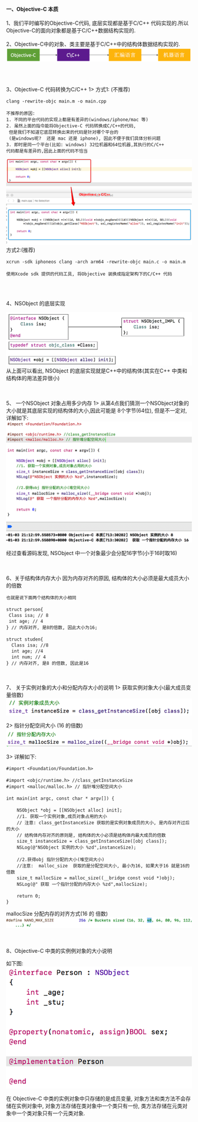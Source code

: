 #### 一、Objective-C 本质

1、我们平时编写的Objective-C代码, 底层实现都是基于C/C++ 代码实现的.所以Objective-C的面向对象都是基于C/C++数据结构实现的.
<br><br>
2、Objective-C中的对象、类主要是基于C/C++中的结构体数据结构实现的.
![](/assets/ocbz.png)

<br><br>

3、Objective-C 代码转换为C/C++
1> 方式1: (不推荐)
```
clang -rewrite-objc main.m -o main.cpp

不推荐的原因:
1. 不同的平台代码的实现上都是有差异的(windows/iphone/mac 等)
2. 虽然上面的指令能将Objective-C 代码转换成C/C++的代码, 
 但是我们不知道它底层转换出来的代码是针对哪个平台的
 (是windows呢?  还是 mac 还是 iphone), 因此不便于我们具体分析问题
3. 即时是同一个平台(比如: windows) 32位机器和64位机器,其执行的C/C++ 
代码都是有差异的,因此上面的代码不恰当
```

![](/assets/maincpp.png)
方式2:(推荐)
```
xcrun -sdk iphoneos clang -arch arm64 -rewrite-objc main.c -o main.m

使用Xcode sdk 提供的代码工具, 将Objective 装换成指定架构下的C/C++ 代码
```
<br><br>

4、NSObject 的底层实现

![](/assets/ocdcsx.png)
从上面可以看出, NSObject 的底层实现就是C++中的结构体(其实在C++ 中类和结构体的用法差异很小)


<br><br>
5、 一个NSObject 对象占用多少内存
1> 从第4点我们猜测一个NSObject对象的大小就是其底层实现的结构体的大小,因此可能是 8个字节(64位), 但是不一定对, 详解如下:
![](/assets/dxdx.png)

经过查看源码发现, NSObject 中一个对象最少会分配16字节(小于16时取16)

<br><br>
6、关于结构体内存大小
因为内存对齐的原因, 结构体的大小必须是最大成员大小的倍数
```
也就是说下面两个结构体的大小相同

struct person{
 Class isa; // 8
 int age; // 4
} // 内存对齐, 是8的倍数, 因此大小为16;

struct studen{
  Class isa; //8
  int age; //4 
  int num; // 4
} // 内存对齐, 是8 的倍数, 因此是16

```

<br><br>
7、 关于实例对象的大小和分配内存大小的说明
1> 获取实例对象大小(最大成员变量倍数)
![](/assets/Snip20190104_2.png)

2> 指针分配空间大小 (16 的倍数)
![](/assets/Snip20190104_3.png)

3> 详解如下:
```
#import <Foundation/Foundation.h>

#import <objc/runtime.h> //class_getInstanceSize
#import <malloc/malloc.h> // 指针堆分配空间大小

int main(int argc, const char * argv[]) {
    
    NSObject *obj = [[NSObject alloc] init];
    //1. 获取一个实例对象,成员对象占用的大小
    // 注意: class_getInstanceSize 获取的是实例对象成员的大小, 是内存对齐过后的大小
    // 结构体内存对齐的原则是, 结构体的大小必须是结构体内最大成员的倍数
    size_t instanceSize = class_getInstanceSize([obj class]);
    NSLog(@"NSObject 实例的大小 %zd",instanceSize);
    
    //2.获得obj 指针分配的大小(堆空间大小)
    //注意:  malloc_size  获取的是分配空间大小, 最小为16, 如果大于16 就是16的倍数
    size_t mallocSize = malloc_size((__bridge const void *)obj);
    NSLog(@" 获取 一个指针分配的内存大小 %zd",mallocSize);
  
    return 0;
}
```

mallocSize 分配内存的对齐方式(16 的 倍数)
![](/assets/Snip20190104_6.png)


<br><br>
8、Objective-C 中类的实例例对象的大小说明

如下图:
![](/assets/Snip20190104_5.png)

在 Objective-C 中类的实例对象中只存储的是成员变量, 对象方法和类方法不会存储在实例对象中, 对象方法存储在类对象中一个类只有一份, 类方法存储在元类对象中一个类对象只有一个元类对象.








